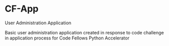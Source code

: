 CF-App
======

User Administration Application

Basic user administration application created in response to code challenge in application process for Code Fellows Python Accelerator
